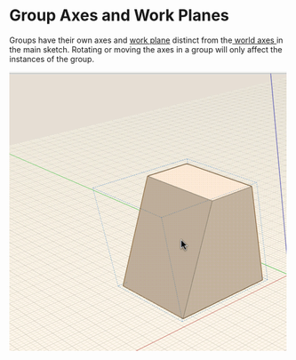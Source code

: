 # Group Axes and Work Planes

Groups have their own axes and [work plane](https://github.com/formit3d/autodesk-formit-360-web-help/tree/b94092a615fd6c673021a2b2f7cc67dcd4ba45ce/Modify%20Designs/Work%20Planes.md) distinct from the[ world axes ](https://github.com/formit3d/autodesk-formit-360-web-help/tree/b94092a615fd6c673021a2b2f7cc67dcd4ba45ce/Modify%20Designs/World%20Axes.md) in the main sketch. Rotating or moving the axes in a group will only affect the instances of the group.

![](../.gitbook/assets/guid-082e6f71-3d28-44c4-86f0-2f30dd9f015d-low.gif)

